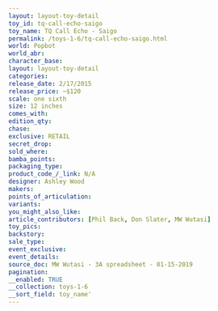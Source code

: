 ```yaml
---
layout: layout-toy-detail 
toy_id: tq-call-echo-saigo
toy_name: TQ Call Echo - Saigo
permalink: /toys-1-6/tq-call-echo-saigo.html
world: Popbot
world_abr: 
character_base: 
layout: layout-toy-detail
categories: 
release_date: 2/17/2015
release_price: ~$120
scale: one sixth
size: 12 inches
comes_with: 
edition_qty: 
chase: 
exclusive: RETAIL
secret_drop: 
sold_where: 
bamba_points: 
packaging_type: 
product_code_/_link: N/A
designer: Ashley Wood
makers: 
points_of_articulation: 
variants: 
you_might_also_like: 
article_contributors: [Phil Back, Don Slater, MW Wutasi]
toy_pics: 
backstory: 
sale_type: 
event_exclusive: 
event_details: 
source_doc: MW Wutasi - 3A spreadsheet - 01-15-2019
pagination: 
__enabled: TRUE
__collection: toys-1-6
__sort_field: toy_name'
---
```

